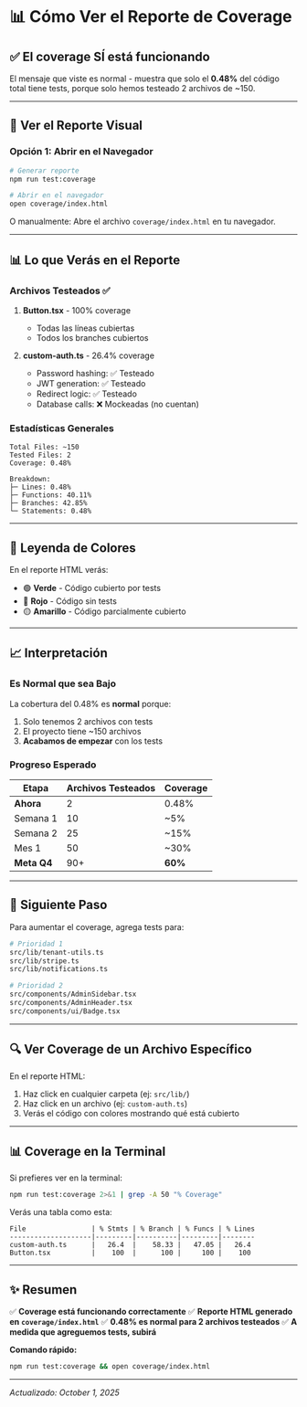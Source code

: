 # 📊 Cómo Ver el Reporte de Coverage

## ✅ El coverage SÍ está funcionando

El mensaje que viste es normal - muestra que solo el **0.48%** del código total tiene tests, porque solo hemos testeado 2 archivos de ~150.

---

## 🎯 Ver el Reporte Visual

### Opción 1: Abrir en el Navegador

```bash
# Generar reporte
npm run test:coverage

# Abrir en el navegador
open coverage/index.html
```

O manualmente: Abre el archivo `coverage/index.html` en tu navegador.

---

## 📊 Lo que Verás en el Reporte

### Archivos Testeados ✅

1. **Button.tsx** - 100% coverage
   - Todas las líneas cubiertas
   - Todos los branches cubiertos

2. **custom-auth.ts** - 26.4% coverage
   - Password hashing: ✅ Testeado
   - JWT generation: ✅ Testeado
   - Redirect logic: ✅ Testeado
   - Database calls: ❌ Mockeadas (no cuentan)

### Estadísticas Generales

```
Total Files: ~150
Tested Files: 2
Coverage: 0.48%

Breakdown:
├─ Lines: 0.48%
├─ Functions: 40.11%
├─ Branches: 42.85%
└─ Statements: 0.48%
```

---

## 🎨 Leyenda de Colores

En el reporte HTML verás:

- 🟢 **Verde** - Código cubierto por tests
- 🔴 **Rojo** - Código sin tests
- 🟡 **Amarillo** - Código parcialmente cubierto

---

## 📈 Interpretación

### Es Normal que sea Bajo

La cobertura del 0.48% es **normal** porque:

1. Solo tenemos 2 archivos con tests
2. El proyecto tiene ~150 archivos
3. **Acabamos de empezar** con los tests

### Progreso Esperado

| Etapa | Archivos Testeados | Coverage |
|-------|-------------------|----------|
| **Ahora** | 2 | 0.48% |
| Semana 1 | 10 | ~5% |
| Semana 2 | 25 | ~15% |
| Mes 1 | 50 | ~30% |
| **Meta Q4** | 90+ | **60%** |

---

## 🚀 Siguiente Paso

Para aumentar el coverage, agrega tests para:

```bash
# Prioridad 1
src/lib/tenant-utils.ts
src/lib/stripe.ts
src/lib/notifications.ts

# Prioridad 2
src/components/AdminSidebar.tsx
src/components/AdminHeader.tsx
src/components/ui/Badge.tsx
```

---

## 🔍 Ver Coverage de un Archivo Específico

En el reporte HTML:

1. Haz click en cualquier carpeta (ej: `src/lib/`)
2. Haz click en un archivo (ej: `custom-auth.ts`)
3. Verás el código con colores mostrando qué está cubierto

---

## 📊 Coverage en la Terminal

Si prefieres ver en la terminal:

```bash
npm run test:coverage 2>&1 | grep -A 50 "% Coverage"
```

Verás una tabla como esta:

```
File                | % Stmts | % Branch | % Funcs | % Lines
--------------------|---------|----------|---------|--------
custom-auth.ts      |   26.4  |    58.33 |   47.05 |   26.4
Button.tsx          |    100  |      100 |     100 |    100
```

---

## ✨ Resumen

✅ **Coverage está funcionando correctamente**
✅ **Reporte HTML generado en `coverage/index.html`**
✅ **0.48% es normal para 2 archivos testeados**
✅ **A medida que agreguemos tests, subirá**

**Comando rápido:**
```bash
npm run test:coverage && open coverage/index.html
```

---

*Actualizado: October 1, 2025*
